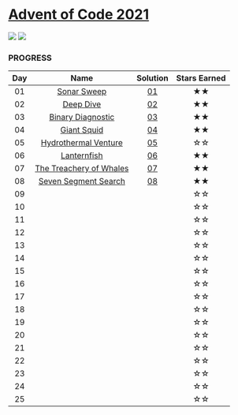 # [Advent of Code 2021](https://adventofcode.com/2021)

![](https://img.shields.io/badge/day%20📅-8-blue)
![](https://img.shields.io/badge/stars%20⭐-14-yellow)
### PROGRESS

| Day | Name | Solution | Stars Earned |
| :------: | :-------------------: | :--------------: | :--------------: |
| 01 | [Sonar Sweep](https://adventofcode.com/2021/day/1) | [01](01) | ★★ |
| 02 | [Deep Dive](https://adventofcode.com/2021/day/2) | [02](02) | ★★ |
| 03 | [Binary Diagnostic](https://adventofcode.com/2021/day/3) | [03](03) | ★★ |
| 04 | [Giant Squid](https://adventofcode.com/2021/day/4) | [04](04) | ★★ |
| 05 | [Hydrothermal Venture](https://adventofcode.com/2021/day/5) | [05](05) | ☆☆ |
| 06 | [Lanternfish](https://adventofcode.com/2021/day/6) | [06](06) | ★★ |
| 07 | [The Treachery of Whales](https://adventofcode.com/2021/day/7) | [07](07) | ★★ |
| 08 | [Seven Segment Search](https://adventofcode.com/2021/day/8) | [08](08) | ★★ |
| 09 |  |  | ☆☆ |
| 10 |  |  | ☆☆ |
| 11 |  |  | ☆☆ |
| 12 |  |  | ☆☆ |
| 13 |  |  | ☆☆ |
| 14 |  |  | ☆☆ |
| 15 |  |  | ☆☆ |
| 16 |  |  | ☆☆ |
| 17 |  |  | ☆☆ |
| 18 |  |  | ☆☆ |
| 19 |  |  | ☆☆ |
| 20 |  |  | ☆☆ |
| 21 |  |  | ☆☆ |
| 22 |  |  | ☆☆ |
| 23 |  |  | ☆☆ |
| 24 |  |  | ☆☆ |
| 25 |  |  | ☆☆ |

